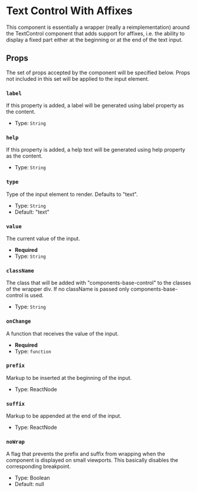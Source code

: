 Text Control With Affixes
============================

This component is essentially a wrapper (really a reimplementation) around the TextControl component that adds support for affixes, i.e. the ability to display a fixed part either at the beginning or at the end of the text input.



Props
-----

The set of props accepted by the component will be specified below.
Props not included in this set will be applied to the input element.

### `label`

If this property is added, a label will be generated using label property as the content.

- Type: `String`

### `help`

If this property is added, a help text will be generated using help property as the content.

- Type: `String`

### `type`

Type of the input element to render. Defaults to "text".

- Type: `String`
- Default: "text"

### `value`

The current value of the input.

- **Required**
- Type: `String`

### `className`

The class that will be added with "components-base-control" to the classes of the wrapper div.
If no className is passed only components-base-control is used.

- Type: `String`

### `onChange`

A function that receives the value of the input.

- **Required**
- Type: `function`

### `prefix`

Markup to be inserted at the beginning of the input.

- Type: ReactNode

### `suffix`

Markup to be appended at the end of the input.

- Type: ReactNode

### `noWrap`

A flag that prevents the prefix and suffix from wrapping when the component is displayed on small viewports. This basically disables the corresponding breakpoint.

- Type: Boolean
- Default: null